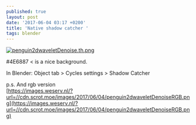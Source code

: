 ```yaml
---
published: true
layout: post
date: '2017-06-04 03:17 +0200'
title: 'Native shadow catcher '
tags: blender
---
```

[![penguin2dwaveletDenoise.th.png](https://images.weserv.nl/?url=//cdn.scrot.moe/images/2017/06/04/penguin2dwaveletDenoiseRGB.th.png)](https://images.weserv.nl/?url=//cdn.scrot.moe/images/2017/06/04/penguin2dwaveletDenoise.png)

#4E6887 < is a nice background.

In Blender: Object tab > Cycles settings > Shadow Catcher

p.s. And rgb version  
[https://images.weserv.nl/?url=//cdn.scrot.moe/images/2017/06/04/penguin2dwaveletDenoiseRGB.png](https://images.weserv.nl/?url=//cdn.scrot.moe/images/2017/06/04/penguin2dwaveletDenoiseRGB.png)
